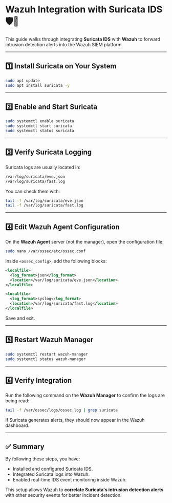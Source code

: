 # Wazuh Integration with Suricata IDS 🛡️🐍

This guide walks through integrating **Suricata IDS** with **Wazuh** to forward intrusion detection alerts into the Wazuh SIEM platform.

---

## 1️⃣ Install Suricata on Your System
```bash
sudo apt update
sudo apt install suricata -y
```

---

## 2️⃣ Enable and Start Suricata
```bash
sudo systemctl enable suricata
sudo systemctl start suricata
sudo systemctl status suricata
```

---

## 3️⃣ Verify Suricata Logging
Suricata logs are usually located in:
```bash
/var/log/suricata/eve.json
/var/log/suricata/fast.log
```
You can check them with:
```bash
tail -f /var/log/suricata/eve.json
tail -f /var/log/suricata/fast.log
```

---

## 4️⃣ Edit Wazuh Agent Configuration
On the **Wazuh Agent** server (not the manager), open the configuration file:
```bash
sudo nano /var/ossec/etc/ossec.conf
```

Inside `<ossec_config>`, add the following blocks:

```xml
<localfile>
  <log_format>json</log_format>
  <location>/var/log/suricata/eve.json</location>
</localfile>

<localfile>
  <log_format>syslog</log_format>
  <location>/var/log/suricata/fast.log</location>
</localfile>
```

Save and exit.

---

## 5️⃣ Restart Wazuh Manager
```bash
sudo systemctl restart wazuh-manager
sudo systemctl status wazuh-manager
```

---

## 6️⃣ Verify Integration
Run the following command on the **Wazuh Manager** to confirm the logs are being read:
```bash
tail -f /var/ossec/logs/ossec.log | grep suricata
```

If Suricata generates alerts, they should now appear in the Wazuh dashboard.

---

## ✅ Summary
By following these steps, you have:
- Installed and configured Suricata IDS.
- Integrated Suricata logs into Wazuh.
- Enabled real-time IDS event monitoring inside Wazuh.

This setup allows Wazuh to **correlate Suricata's intrusion detection alerts** with other security events for better incident detection.

